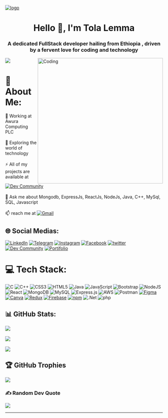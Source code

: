 
[![logo](https://camo.githubusercontent.com/48ec00ed4c84e771db4a1db90b56352923a8d644452a32b434d68e97006c9337/68747470733a2f2f63686b736b696c6c732e636f6d2f77702d636f6e74656e742f75706c6f6164732f323032302f30342f504e432d416e696d617465642d42616e6e6572732e676966)](https://portfolio-tolalemma.onrender.com/)

<h1 align="center"> Hello 👋, I'm Tola Lemma </h1>
<h3 align="center"> A dedicated FullStack developer hailing from Ethiopia , driven by a fervent love for coding and technology </h3>
<img align="right" alt="Coding" width="400" src="https://camo.githubusercontent.com/cae12fddd9d6982901d82580bdf321d81fb299141098ca1c2d4891870827bf17/68747470733a2f2f6d69726f2e6d656469756d2e636f6d2f6d61782f313336302f302a37513379765349765f7430696f4a2d5a2e676966">


[![](https://visitcount.itsvg.in/api?id=Tola-lemma&label=Profile%20Views&color=6&pretty=false)](https://visitcount.itsvg.in)

# 💫 About Me:
🔭 Working at Awura Computing PLC <br><br>🌱 Exploring the world of technology <br><br>⚡ All of my projects are available at   [![Dev Community](https://img.shields.io/badge/GitHub-100000?style=badge&logo=github&logoColor=white)](https://github.com/Tola-lemma) <br><br>💬 Ask me about Mongodb, ExpressJs, ReactJs, NodeJs, Java, C++, MySql, SQL, Javascript <br><br>📫 reach me at  [ ![Gmail](https://img.shields.io/badge/Gmail-D14836?style=badge&logo=gmail&logoColor=white)](mailto:tolalemma@gmail.com)  


## 🌐 Social Medias:
[![LinkedIn](https://img.shields.io/badge/LinkedIn-%230077B5.svg?logo=linkedin&logoColor=white)](https://www.linkedin.com/in/tolalemma/) 
[![Telegram](https://img.shields.io/badge/Telegram-2CA5E0?style=badge&logo=telegram&logoColor=white)](https://t.me/tolalemma)
[![Instagram](https://img.shields.io/badge/Instagram-%23E4405F.svg?logo=Instagram&logoColor=white)](https://www.instagram.com/tolalemma/)
[![Facebook](https://img.shields.io/badge/Facebook-1877F2?style=badge&logo=facebook&logoColor=white)](https://m.facebook.com/m.tolalemma) 
[![twitter](https://img.shields.io/badge/Twitter-1DA1F2?style=badge&logo=twitter&logoColor=white)](https://twitter.com/TolaLemma)
[![Dev Community](https://img.shields.io/badge/GitHub-100000?style=badge&logo=github&logoColor=white)](https://github.com/Tola-lemma)
[![Portifolio](https://img.shields.io/website-Portifolio-down--red/http/monip.org.svg)](https://portfolio-tolalemma.onrender.com/)

# 💻 Tech Stack:
![C](https://img.shields.io/badge/c-%2300599C.svg?style=for-the-badge&logo=c&logoColor=white) ![C++](https://img.shields.io/badge/c++-%2300599C.svg?style=for-the-badge&logo=c%2B%2B&logoColor=white) ![CSS3](https://img.shields.io/badge/css3-%231572B6.svg?style=for-the-badge&logo=css3&logoColor=white) ![HTML5](https://img.shields.io/badge/html5-%23E34F26.svg?style=for-the-badge&logo=html5&logoColor=white) ![Java](https://img.shields.io/badge/java-%23ED8B00.svg?style=for-the-badge&logo=java&logoColor=white) ![JavaScript](https://img.shields.io/badge/javascript-%23323330.svg?style=for-the-badge&logo=javascript&logoColor=%23F7DF1E) ![Bootstrap](https://img.shields.io/badge/bootstrap-%23563D7C.svg?style=for-the-badge&logo=bootstrap&logoColor=white) ![NodeJS](https://img.shields.io/badge/node.js-6DA55F?style=for-the-badge&logo=node.js&logoColor=white) ![React](https://img.shields.io/badge/react-%2320232a.svg?style=for-the-badge&logo=react&logoColor=%2361DAFB) ![MongoDB](https://img.shields.io/badge/MongoDB-4EA94B?style=for-the-badge&logo=mongodb&logoColor=white) ![MySQL](https://img.shields.io/badge/mysql-%2300f.svg?style=for-the-badge&logo=mysql&logoColor=white) ![Express.js](https://img.shields.io/badge/express.js-%23404d59.svg?style=for-the-badge&logo=express&logoColor=%2361DAFB) ![AWS](https://img.shields.io/badge/AWS-%23FF9900.svg?style=for-the-badge&logo=amazon-aws&logoColor=white)  ![Postman](https://img.shields.io/badge/Postman-FF6C37?style=for-the-badge&logo=postman&logoColor=white) [![Figma](https://img.shields.io/badge/Figma-F24E1E?style=for-the-badge&logo=figma&logoColor=FFFFFF)](https://portfolio-tolalemma.onrender.com/) [![Canva](https://img.shields.io/badge/Canva-00C4CC?style=for-the-badge&logo=canva&logoColor=FFFFFF)](https://portfolio-tolalemma.onrender.com/)  [![Redux](https://img.shields.io/badge/Redux-764ABC?style=for-the-badge&logo=redux&logoColor=FFFFFF)](https://portfolio-tolalemma.onrender.com/) [![Firebase](https://img.shields.io/badge/Firebase-FFCA28?style=for-the-badge&logo=firebase&logoColor=FFFFFF)](https://portfolio-tolalemma.onrender.com/) [![npm](https://img.shields.io/badge/npm-CB3837?style=for-the-badge&logo=npm&logoColor=FFFFFF)](https://www.npmjs.com/) ![.Net](https://img.shields.io/badge/.NET-5C2D91?style=for-the-badge&logo=.net&logoColor=white) ![php](https://img.shields.io/badge/PHP-777BB4?style=for-the-badge&logo=php&logoColor=white)




## 📊 GitHub Stats:
![](https://github-readme-stats.vercel.app/api?username=Tola-lemma&theme=dark&hide_border=false&include_all_commits=false&count_private=false)<br/>
<br/>
![](https://github-readme-streak-stats.herokuapp.com/?user=Tola-lemma&theme=dark&hide_border=false)<br/>
<br/>
![](https://github-readme-stats.vercel.app/api/top-langs/?username=Tola-lemma&theme=dark&hide_border=false&include_all_commits=false&count_private=false&layout=compact)

## 🏆 GitHub Trophies
![](https://github-profile-trophy.vercel.app/?username=Tola-lemma&theme=radical&no-frame=false&no-bg=true&margin-w=4)

### ✍️ Random Dev Quote
![](https://quotes-github-readme.vercel.app/api?type=horizontal&theme=radical)

---

